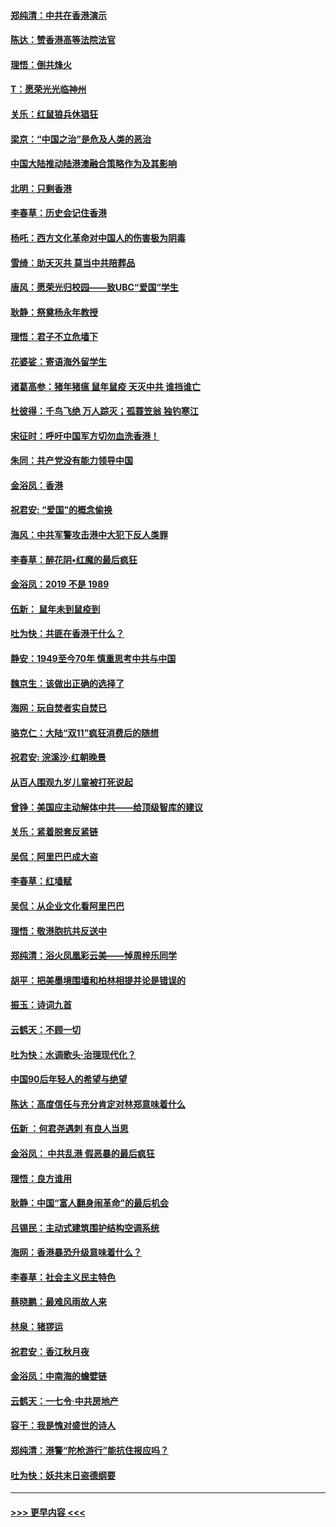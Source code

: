 #### [郑纯清：中共在香港演示](../pages/nsc993/n11670539.md?t=11211901) 
#### [陈达：赞香港高等法院法官](../pages/nsc993/n11669542.md?t=11211901) 
#### [理悟：倒共烽火](../pages/nsc993/n11668844.md?t=11211901) 
#### [T：愿荣光光临神州](../pages/nsc993/n11668421.md?t=11211901) 
#### [关乐：红鼠狼兵休猖狂](../pages/nsc993/n11668378.md?t=11211901) 
#### [梁京：“中国之治”是危及人类的恶治](../pages/nsc993/n11668328.md?t=11211901) 
#### [中国大陆推动陆港澳融合策略作为及其影响](../pages/nsc993/n11668157.md?t=11211901) 
#### [北明：只剩香港](../pages/nsc993/n11668002.md?t=11211901) 
#### [李春草：历史会记住香港](../pages/nsc993/n11667927.md?t=11211901) 
#### [杨吒：西方文化革命对中国人的伤害极为阴毒](../pages/nsc993/n11664521.md?t=11211901) 
#### [雪绮：助天灭共 莫当中共陪葬品](../pages/nsc993/n11662650.md?t=11211901) 
#### [唐风：愿荣光归校园——致UBC“爱国”学生](../pages/nsc993/n11662194.md?t=11211901) 
#### [耿静：祭奠杨永年教授](../pages/nsc993/n11662514.md?t=11211901) 
#### [理悟：君子不立危墙下](../pages/nsc993/n11662172.md?t=11211901) 
#### [花婆娑：寄语海外留学生](../pages/nsc993/n11662121.md?t=11211901) 
#### [诸葛高参：猪年猪瘟 鼠年鼠疫 天灭中共 谁挡谁亡](../pages/nsc993/n11661980.md?t=11211901) 
#### [杜彼得：千鸟飞绝 万人踪灭；孤蓑笠翁 独钓寒江](../pages/nsc993/n11661170.md?t=11211901) 
#### [宋征时：呼吁中国军方切勿血洗香港！](../pages/nsc993/n11415318.md?t=11211901) 
#### [朱同：共产党没有能力领导中国](../pages/nsc993/n11660421.md?t=11211901) 
#### [金浴凤：香港](../pages/nsc993/n11660419.md?t=11211901) 
#### [祝君安: “爱国”的概念偷换](../pages/nsc993/n11659706.md?t=11211901) 
#### [海风：中共军警攻击港中大犯下反人类罪](../pages/nsc993/n11659632.md?t=11211901) 
#### [李春草：醉花阴•红魔的最后疯狂](../pages/nsc993/n11659287.md?t=11211901) 
#### [金浴凤：2019 不是 1989](../pages/nsc993/n11657663.md?t=11211901) 
#### [伍新： 鼠年未到鼠疫到](../pages/nsc993/n11655098.md?t=11211901) 
#### [吐为快：共匪在香港干什么？](../pages/nsc993/n11654891.md?t=11211901) 
#### [静安：1949至今70年 慎重思考中共与中国](../pages/nsc993/n11651244.md?t=11211901) 
#### [魏京生：该做出正确的选择了](../pages/nsc993/n11653084.md?t=11211901) 
#### [海网：玩自焚者实自焚已](../pages/nsc993/n11652423.md?t=11211901) 
#### [骆克仁：大陆“双11”疯狂消费后的随想](../pages/nsc993/n11652305.md?t=11211901) 
#### [祝君安: 浣溪沙·红朝晚景](../pages/nsc993/n11652258.md?t=11211901) 
#### [从百人围观九岁儿童被打死说起](../pages/nsc993/n11651030.md?t=11211901) 
#### [曾铮：美国应主动解体中共——给顶级智库的建议](../pages/nsc993/n11649888.md?t=11211901) 
#### [关乐：紧着脱套反紧链](../pages/nsc993/n11649069.md?t=11211901) 
#### [吴侃：阿里巴巴成大盗](../pages/nsc993/n11645523.md?t=11211901) 
#### [李春草：红墙赋](../pages/nsc993/n11646389.md?t=11211901) 
#### [吴侃：从企业文化看阿里巴巴](../pages/nsc993/n11645476.md?t=11211901) 
#### [理悟：敬港胞抗共反送中](../pages/nsc993/n11645466.md?t=11211901) 
#### [郑纯清：浴火凤凰彩云美——悼周梓乐同学](../pages/nsc993/n11645155.md?t=11211901) 
#### [胡平：把美墨境围墙和柏林相提并论是错误的](../pages/nsc993/n11645134.md?t=11211901) 
#### [振玉：诗词九首](../pages/nsc993/n11644081.md?t=11211901) 
#### [云鹤天：不顾一切](../pages/nsc993/n11643508.md?t=11211901) 
#### [吐为快：水调歌头·治理现代化？](../pages/nsc993/n11643485.md?t=11211901) 
#### [中国90后年轻人的希望与绝望](../pages/nsc993/n11642317.md?t=11211901) 
#### [陈达：高度信任与充分肯定对林郑意味着什么](../pages/nsc993/n11641441.md?t=11211901) 
#### [伍新 ：何君尧遇刺 有良人当思](../pages/nsc993/n11641503.md?t=11211901) 
#### [金浴凤： 中共乱港  假恶暴的最后疯狂](../pages/nsc993/n11641495.md?t=11211901) 
#### [理悟：良方谁用](../pages/nsc993/n11641463.md?t=11211901) 
#### [耿静：中国“富人翻身闹革命”的最后机会](../pages/nsc993/n11640655.md?t=11211901) 
#### [吕锡民：主动式建筑围护结构空调系统](../pages/nsc993/n11640168.md?t=11211901) 
#### [海网：香港暴恐升级意味着什么？](../pages/nsc993/n11635904.md?t=11211901) 
#### [李春草：社会主义民主特色](../pages/nsc993/n11634657.md?t=11211901) 
#### [蔡晓鹏：最难风雨故人来](../pages/nsc993/n11633145.md?t=11211901) 
#### [林泉：猪猡运](../pages/nsc993/n11631469.md?t=11211901) 
#### [祝君安：香江秋月夜](../pages/nsc993/n11631440.md?t=11211901) 
#### [金浴凤：中南海的蟾嬖链](../pages/nsc993/n11631290.md?t=11211901) 
#### [云鹤天：一七令·中共房地产](../pages/nsc993/n11630084.md?t=11211901) 
#### [容干：我是愧对盛世的诗人](../pages/nsc993/n11630059.md?t=11211901) 
#### [郑纯清：港警“陀枪游行”能抗住报应吗？](../pages/nsc993/n11629999.md?t=11211901) 
#### [吐为快：妖共末日盗德纲要](../pages/nsc993/n11628610.md?t=11211901) 

----
#### [ >>> 更早内容 <<< ](../indexes/nsc993-earlier.md)
